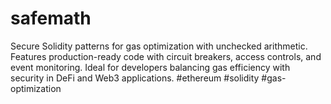 # safemath
Secure Solidity patterns for gas optimization with unchecked arithmetic. Features production-ready code with circuit breakers, access controls, and event monitoring. Ideal for developers balancing gas efficiency with security in DeFi and Web3 applications. #ethereum #solidity #gas-optimization

